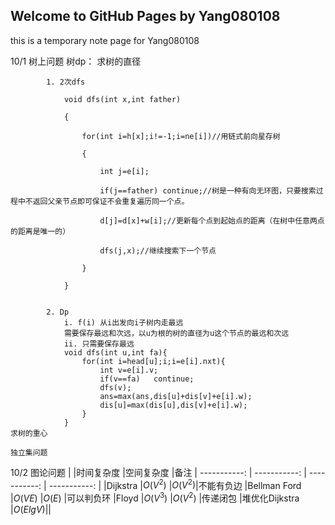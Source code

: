 ## Welcome to GitHub Pages by Yang080108

this is a temporary note page for Yang080108
	
  
  
  
10/1 树上问题
	树dp：
	求树的直径
		
			1. 2次dfs 

				void dfs(int x,int father)

				{

					for(int i=h[x];i!=-1;i=ne[i])//用链式前向星存树

					{

						int j=e[i];

						if(j==father) continue;//树是一种有向无环图，只要搜索过程中不返回父亲节点即可保证不会重复遍历同一个点。

						d[j]=d[x]+w[i];//更新每个点到起始点的距离（在树中任意两点的距离是唯一的）

						dfs(j,x);//继续搜索下一个节点

					}

				}


			2. Dp
				i. f(i) 从i出发向i子树内走最远
				需要保存最远和次远，以u为根的树的直径为u这个节点的最远和次远
				ii. 只需要保存最远
				void dfs(int u,int fa){
					for(int i=head[u];i;i=e[i].nxt){
						int v=e[i].v;
						if(v==fa)	continue;
						dfs(v);
						ans=max(ans,dis[u]+dis[v]+e[i].w);
						dis[u]=max(dis[u],dis[v]+e[i].w);
					}
				} 
	求树的重心
		
	独立集问题
		
10/2 图论问题
|	|时间复杂度	|空间复杂度	|备注
| -----------: | -----------: | -----------: | -----------: |
|Dijkstra	|$O(V^2)$	|$O(V^2)$|不能有负边
|Bellman Ford	|$O(VE)$	|$O(E)$	|可以判负环
|Floyd	|$O(V^3)$	|$O(V^2)$	|传递闭包
|堆优化Dijkstra	|$O(ElgV)$||

			


